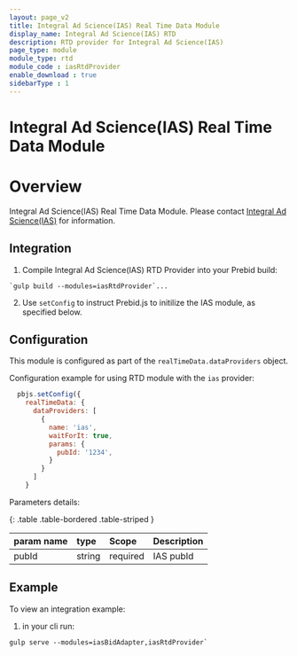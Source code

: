 ```yaml
---
layout: page_v2
title: Integral Ad Science(IAS) Real Time Data Module
display_name: Integral Ad Science(IAS) RTD
description: RTD provider for Integral Ad Science(IAS)
page_type: module
module_type: rtd
module_code : iasRtdProvider
enable_download : true
sidebarType : 1
---
```


# Integral Ad Science(IAS) Real Time Data Module

# Overview

Integral Ad Science(IAS) Real Time Data Module. Please contact [Integral Ad Science(IAS)](https://integralads.com/) for information.

## Integration

1) Compile Integral Ad Science(IAS) RTD Provider into your Prebid build:

```
`gulp build --modules=iasRtdProvider`...
```

2) Use `setConfig` to instruct Prebid.js to initilize the IAS module, as specified below.

## Configuration

This module is configured as part of the `realTimeData.dataProviders` object.

Configuration example for using RTD module with the `ias` provider:

```javascript
  pbjs.setConfig({
    realTimeData: {
      dataProviders: [
        {
          name: 'ias',
          waitForIt: true,
          params: {
            pubId: '1234',
          }
        }
      ]
    }
``` 

Parameters details:

{: .table .table-bordered .table-striped }

|  param name | type  |Scope | Description |
| :------------ | :------------ | :------- | :------- |
| pubId  | string  | required | IAS pubId |

## Example

To view an integration example:
 
1) in your cli run:

```
gulp serve --modules=iasBidAdapter,iasRtdProvider`
```